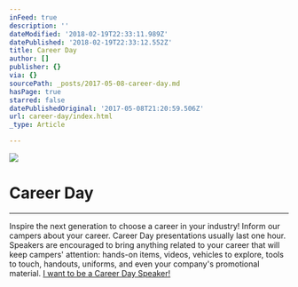 ```yaml
---
inFeed: true
description: ''
dateModified: '2018-02-19T22:33:11.989Z'
datePublished: '2018-02-19T22:33:12.552Z'
title: Career Day
author: []
publisher: {}
via: {}
sourcePath: _posts/2017-05-08-career-day.md
hasPage: true
starred: false
datePublishedOriginal: '2017-05-08T21:20:59.506Z'
url: career-day/index.html
_type: Article

---
```

![](https://the-grid-user-content.s3-us-west-2.amazonaws.com/02c638a6-5b1c-49d9-85e0-43efea40274b.jpg)

# Career Day

---

Inspire the next generation to choose a career in your industry! Inform our campers about your career. Career Day presentations usually last one hour. Speakers are encouraged to bring anything related to your career that will keep campers' attention: hands-on items, videos, vehicles to explore, tools to touch, handouts, uniforms, and even your company's promotional material.
[I want to be a Career Day Speaker!][0]

[0]: https://renovationcommunity.breezechms.com/form/3bc936
